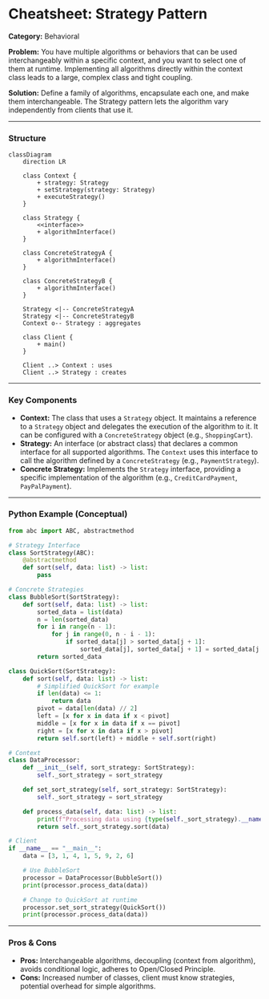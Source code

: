 
# Cheatsheet: Strategy Pattern

**Category:** Behavioral

**Problem:** You have multiple algorithms or behaviors that can be used interchangeably within a specific context, and you want to select one of them at runtime. Implementing all algorithms directly within the context class leads to a large, complex class and tight coupling.

**Solution:** Define a family of algorithms, encapsulate each one, and make them interchangeable. The Strategy pattern lets the algorithm vary independently from clients that use it.

---

### Structure

```mermaid
classDiagram
    direction LR

    class Context {
        + strategy: Strategy
        + setStrategy(strategy: Strategy)
        + executeStrategy()
    }

    class Strategy {
        <<interface>>
        + algorithmInterface()
    }

    class ConcreteStrategyA {
        + algorithmInterface()
    }

    class ConcreteStrategyB {
        + algorithmInterface()
    }

    Strategy <|-- ConcreteStrategyA
    Strategy <|-- ConcreteStrategyB
    Context o-- Strategy : aggregates

    class Client {
        + main()
    }

    Client ..> Context : uses
    Client ..> Strategy : creates
```

---

### Key Components

-   **Context:** The class that uses a `Strategy` object. It maintains a reference to a `Strategy` object and delegates the execution of the algorithm to it. It can be configured with a `ConcreteStrategy` object (e.g., `ShoppingCart`).
-   **Strategy:** An interface (or abstract class) that declares a common interface for all supported algorithms. The `Context` uses this interface to call the algorithm defined by a `ConcreteStrategy` (e.g., `PaymentStrategy`).
-   **Concrete Strategy:** Implements the `Strategy` interface, providing a specific implementation of the algorithm (e.g., `CreditCardPayment`, `PayPalPayment`).

---

### Python Example (Conceptual)

```python
from abc import ABC, abstractmethod

# Strategy Interface
class SortStrategy(ABC):
    @abstractmethod
    def sort(self, data: list) -> list:
        pass

# Concrete Strategies
class BubbleSort(SortStrategy):
    def sort(self, data: list) -> list:
        sorted_data = list(data)
        n = len(sorted_data)
        for i in range(n - 1):
            for j in range(0, n - i - 1):
                if sorted_data[j] > sorted_data[j + 1]:
                    sorted_data[j], sorted_data[j + 1] = sorted_data[j + 1], sorted_data[j]
        return sorted_data

class QuickSort(SortStrategy):
    def sort(self, data: list) -> list:
        # Simplified QuickSort for example
        if len(data) <= 1:
            return data
        pivot = data[len(data) // 2]
        left = [x for x in data if x < pivot]
        middle = [x for x in data if x == pivot]
        right = [x for x in data if x > pivot]
        return self.sort(left) + middle + self.sort(right)

# Context
class DataProcessor:
    def __init__(self, sort_strategy: SortStrategy):
        self._sort_strategy = sort_strategy

    def set_sort_strategy(self, sort_strategy: SortStrategy):
        self._sort_strategy = sort_strategy

    def process_data(self, data: list) -> list:
        print(f"Processing data using {type(self._sort_strategy).__name__}")
        return self._sort_strategy.sort(data)

# Client
if __name__ == "__main__":
    data = [3, 1, 4, 1, 5, 9, 2, 6]

    # Use BubbleSort
    processor = DataProcessor(BubbleSort())
    print(processor.process_data(data))

    # Change to QuickSort at runtime
    processor.set_sort_strategy(QuickSort())
    print(processor.process_data(data))
```

---

### Pros & Cons

-   **Pros:** Interchangeable algorithms, decoupling (context from algorithm), avoids conditional logic, adheres to Open/Closed Principle.
-   **Cons:** Increased number of classes, client must know strategies, potential overhead for simple algorithms.

